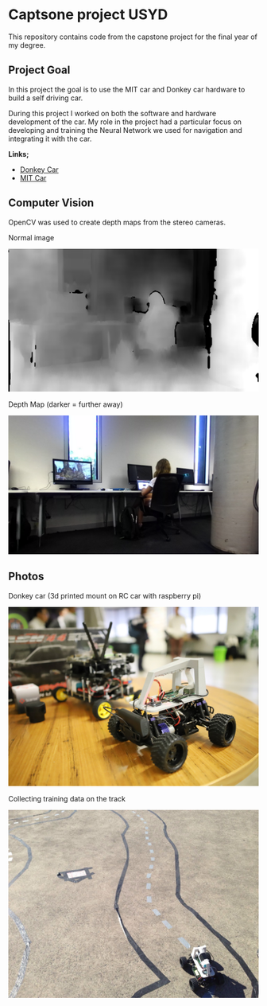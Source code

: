 # Captsone project USYD

This repository contains code from the capstone project for the final year of my degree.

## Project Goal

In this project the goal is to use the MIT car and Donkey car hardware to build a self driving car.

During this project I worked on both the software and hardware development of the car. My role in the project had a particular focus on developing and training the Neural Network we used for navigation and integrating it with the car.

**Links;**
* [Donkey Car](https://github.com/wroscoe/donkey)
* [MIT Car](https://github.com/mit-racecar/)

## Computer Vision

OpenCV was used to create depth maps from the stereo cameras.

Normal image

![Normal photo](./docs/depth1.png)

Depth Map (darker = further away)

![Depth map](./docs/depth2.png)

## Photos

Donkey car (3d printed mount on RC car with raspberry pi)

![Donkey car](./docs/car.jpg)

Collecting training data on the track

![Donkey car](./docs/track.jpg)